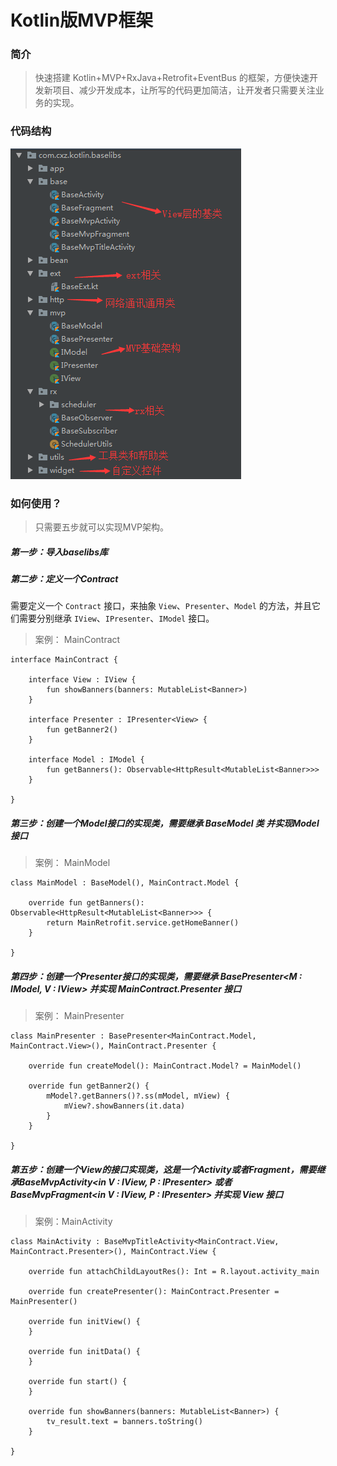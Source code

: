 # Kotlin版MVP框架

### 简介

> 快速搭建 Kotlin+MVP+RxJava+Retrofit+EventBus 的框架，方便快速开发新项目、减少开发成本，让所写的代码更加简洁，让开发者只需要关注业务的实现。

### 代码结构

![](/art/base.png)

### 如何使用？

> 只需要五步就可以实现MVP架构。

##### 第一步：导入baselibs库

##### 第二步：定义一个Contract

需要定义一个 `Contract` 接口，来抽象 `View`、`Presenter`、`Model` 的方法，并且它们需要分别继承 `IView`、`IPresenter`、`IModel` 接口。
> 案例： MainContract

```
interface MainContract {

    interface View : IView {
        fun showBanners(banners: MutableList<Banner>)
    }

    interface Presenter : IPresenter<View> {
        fun getBanner2()
    }

    interface Model : IModel {
        fun getBanners(): Observable<HttpResult<MutableList<Banner>>>
    }

}
```

##### 第三步：创建一个Model接口的实现类，需要继承 BaseModel 类 并实现Model接口
> 案例： MainModel

```
class MainModel : BaseModel(), MainContract.Model {

    override fun getBanners(): Observable<HttpResult<MutableList<Banner>>> {
        return MainRetrofit.service.getHomeBanner()
    }

}
```

##### 第四步：创建一个Presenter接口的实现类，需要继承 BasePresenter<M : IModel, V : IView> 并实现 MainContract.Presenter 接口

> 案例： MainPresenter

```
class MainPresenter : BasePresenter<MainContract.Model, MainContract.View>(), MainContract.Presenter {

    override fun createModel(): MainContract.Model? = MainModel()

    override fun getBanner2() {
        mModel?.getBanners()?.ss(mModel, mView) {
            mView?.showBanners(it.data)
        }
    }

}
```

##### 第五步：创建一个View的接口实现类，这是一个Activity或者Fragment，需要继承BaseMvpActivity<in V : IView, P : IPresenter<V>> 或者 BaseMvpFragment<in V : IView, P : IPresenter<V>> 并实现 View 接口
> 案例：MainActivity

```
class MainActivity : BaseMvpTitleActivity<MainContract.View, MainContract.Presenter>(), MainContract.View {

    override fun attachChildLayoutRes(): Int = R.layout.activity_main

    override fun createPresenter(): MainContract.Presenter = MainPresenter()

    override fun initView() {
    }

    override fun initData() {
    }

    override fun start() {
    }

    override fun showBanners(banners: MutableList<Banner>) {
        tv_result.text = banners.toString()
    }

}
```